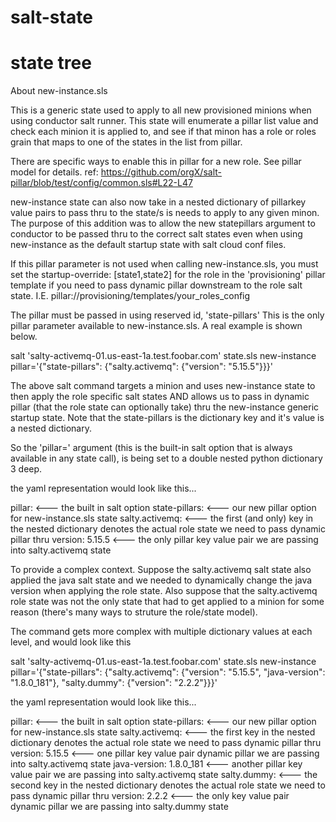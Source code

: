 # salt-state
# state tree

About new-instance.sls

This is a generic state used to apply to all new provisioned minions when using conductor salt runner.
This state will enumerate a pillar list value and check each minion it is applied to, and see if that minon has a role or roles
grain that maps to one of the states in the list from pillar. 

There are specific ways to enable this in pillar for a new role. See pillar model for details.
ref: https://github.com/orgX/salt-pillar/blob/test/config/common.sls#L22-L47

new-instance state can also now take in a nested dictionary of pillarkey value pairs to pass thru to the state/s is needs to apply to any given minon.
The purpose of this addition was to allow the new statepillars argument to conductor to be passed thru to the correct salt states even when using new-instance
as the default startup state with salt cloud conf files.

If this pillar parameter is not used when calling new-instance.sls, you must set the startup-override: [state1,state2] for the role in the 'provisioning' pillar template
if you need to pass dynamic pillar downstream to the role salt state.
I.E. pillar://provisioning/templates/your_roles_config

The pillar must be passed in using reserved id, 'state-pillars'
This is the only pillar parameter available to new-instance.sls. A real example is shown below. 

salt 'salty-activemq-01.us-east-1a.test.foobar.com' state.sls new-instance pillar='{"state-pillars": {"salty.activemq": {"version": "5.15.5"}}}'

The above salt command targets a minion and uses new-instance state to then apply the role specific salt states AND allows us to pass in dynamic pillar
(that the role state can optionally take) thru the new-instance generic startup state.
Note that the state-pillars is the dictionary key and it's value is a nested dictionary. 

So the 'pillar=' argument (this is the built-in salt option that is always available in any state call), is being set to a double nested python dictionary 3 deep.

the yaml representation would look like this...

pillar:                          <--- the built in salt option
  state-pillars:                 <--- our new pillar option for new-instance.sls state
    salty.activemq:              <--- the first (and only) key in the nested dictionary denotes the actual role state we need to pass dynamic pillar thru
      version: 5.15.5            <--- the only pillar key value pair we are passing into salty.activemq state

 
To provide a complex context. 
Suppose the salty.activemq salt state also applied the java salt state and we needed to dynamically change the java version when applying the role state.
Also suppose that the salty.activemq role state was not the only state that had to get applied to a minion for some reason (there's many ways to struture the role/state model). 

The command gets more complex with multiple dictionary values at each level, and would look like this


salt 'salty-activemq-01.us-east-1a.test.foobar.com' state.sls new-instance pillar='{"state-pillars": {"salty.activemq": {"version": "5.15.5", "java-version": "1.8.0_181"}, "salty.dummy": {"version": "2.2.2"}}}'

the yaml representation would look like this...

pillar:                          <--- the built in salt option
  state-pillars:                 <--- our new pillar option for new-instance.sls state
    salty.activemq:              <--- the first key in the nested dictionary denotes the actual role state we need to pass dynamic pillar thru
      version: 5.15.5            <--- one pillar key value pair dynamic pillar we are passing into salty.activemq state
      java-version: 1.8.0_181    <--- another pillar key value pair we are passing into salty.activemq state
    salty.dummy:                 <--- the second key in the nested dictionary denotes the actual role state we need to pass dynamic pillar thru
      version: 2.2.2             <--- the only key value pair dynamic pillar we are passing into salty.dummy state


